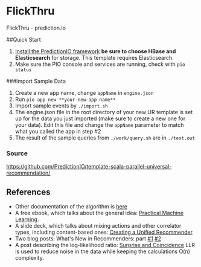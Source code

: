 # FlickThru

FlickThru - prediction.io


##Quick Start

 1. [Install the PredictionIO framework](https://docs.prediction.io/install/) **be sure to choose HBase and Elasticsearch** for storage. This template requires Elasticsearch.
 2. Make sure the PIO console and services are running, check with `pio status`
 
###Import Sample Data

1. Create a new app name, change `appName` in `engine.json`
2. Run `pio app new **your-new-app-name**`
3. Import sample events by `./import.sh`
4. The engine.json file in the root directory of your new UR template is set up for the data you just imported (make sure to create a new one for your data). Edit this file and change the `appName` parameter to match what you called the app in step #2
5. The result of the sample queries from `./work/query.sh` are in `./test.out`

### Source

https://github.com/PredictionIO/template-scala-parallel-universal-recommendation/
 
## References

 * Other documentation of the algorithm is [here](http://mahout.apache.org/users/algorithms/intro-cooccurrence-spark.html)
 * A free ebook, which talks about the general idea: [Practical Machine Learning](https://www.mapr.com/practical-machine-learning).
 * A slide deck, which talks about mixing actions and other correlator types, including content-based ones: [Creating a Unified Recommender](http://www.slideshare.net/pferrel/unified-recommender-39986309?ref=http://occamsmachete.com/ml/)
 * Two blog posts: What's New in Recommenders: part [#1](http://occamsmachete.com/ml/2014/08/11/mahout-on-spark-whats-new-in-recommenders/) [#2](http://occamsmachete.com/ml/2014/09/09/mahout-on-spark-whats-new-in-recommenders-part-2/)
 * A post describing the log-likelihood ratio: [Surprise and Coincidence](http://tdunning.blogspot.com/2008/03/surprise-and-coincidence.html) LLR is used to reduce noise in the data while keeping the calculations O(n) complexity.
